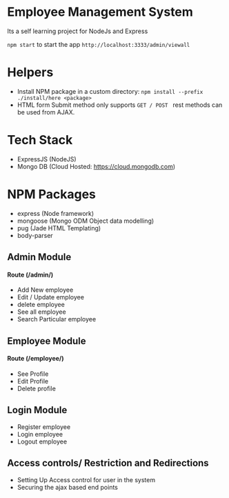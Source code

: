 # Employee Management System
Its a self learning project for NodeJs and Express

`npm start` to start the app `http://localhost:3333/admin/viewall`

# Helpers
- Install NPM package in a custom directory:  `npm install --prefix ./install/here <package>`
- HTML form Submit method only supports `GET / POST ` rest methods can be used from AJAX.

# Tech Stack
- ExpressJS (NodeJS)
- Mongo DB (Cloud Hosted: https://cloud.mongodb.com)

# NPM Packages
- express (Node framework) 
- mongoose (Mongo ODM Object data modelling) 
- pug (Jade HTML Templating) 
- body-parser


## Admin Module 
#### Route (/admin/)
- Add New employee
- Edit / Update employee
- delete employee
- See all employee
- Search Particular employee

## Employee Module 
#### Route (/employee/)
- See Profile
- Edit Profile
- Delete profile

## Login Module
- Register employee
- Login employee
- Logout employee

## Access controls/ Restriction and Redirections
- Setting Up Access control for user in the system
- Securing the ajax based end points
